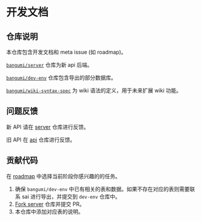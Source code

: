 # 开发文档

## 仓库说明

本仓库包含开发文档和 meta issue (如 roadmap)。

[`bangumi/server`](https://github.com/bangumi/server) 仓库为新 api 后端。

[`bangumi/dev-env`](https://github.com/bangumi/dev-env) 仓库包含导出的部分数据库。

[`bangumi/wiki-syntax-spec`](https://github.com/bangumi/dev-env) 为 wiki 语法的定义，用于未来扩展 wiki 功能。

## 问题反馈

新 API 请在 [server](https://github.com/bangumi/server) 仓库进行反馈。

旧 API 在 [api](https://github.com/bangumi/api) 仓库进行反馈。

## 贡献代码

在 [roadmap](https://github.com/bangumi/dev-docs/issues/1) 中选择当前阶段你感兴趣的的任务。

1. 确保 `bangumi/dev-env` 中已有相关的表和数据。如果不存在对应的表则需要联系 sai 进行导出，并提交到 `dev-env` 仓库中。
2. [Fork server](https://github.com/bangumi/server/fork) 仓库并提交 PR。
3. 本仓库中添加对应表的说明。
